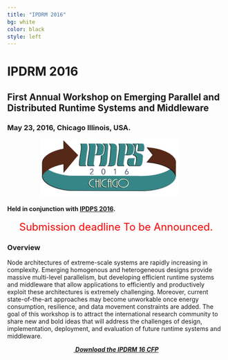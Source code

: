 ```yaml
---
title: "IPDRM 2016"
bg: white
color: black
style: left
---
```


# IPDRM 2016

<!--<div style="text-align:center;">
  <span class="fa-stack subtlecircle" style="font-size:64px; background:rgba(0,128,0,0.1)">
    <i class="fa fa-circle fa-stack-2x text-white"></i>
    <i class="fa fa-server fa-stack-1x text-green"></i>
  </span>
</div>-->

## First Annual Workshop on Emerging Parallel and Distributed Runtime Systems and Middleware

### May 23, 2016, Chicago Illinois, USA.

<div style="text-align:center;">
  <a href="http://www.ipdps.org/"><img width="320px" src="img/IPDPS2016Logo.jpg"/></a>
  &nbsp;  &nbsp;  &nbsp;  &nbsp;
</div>

#### Held in conjunction with [IPDPS 2016](http://www.ipdps.org/).

<div style="text-align:center;">
  <p>
  <font style="color:red;font-size:18pt;font-face:bold;">
  Submission deadline To be Announced.
  </b></font>
  </p>
</div>

### Overview

Node architectures of extreme-scale systems are rapidly increasing in complexity. Emerging homogenous and heterogeneous designs provide massive multi-level parallelism, but developing efficient runtime systems and middleware that allow applications to efficiently and productively exploit these architectures is extremely challenging.  Moreover, current state-of-the-art approaches may become unworkable once energy consumption, resilience, and data movement constraints are added. The goal of this workshop is to attract the international research community to share new and bold ideas that will address the challenges of design, implementation, deployment, and evaluation of future runtime systems and middleware.   

<div style="text-align:center;">
  <p>
    <a href="ipdrm16-cfp.txt">
      <i class="fa fa-file-text-o">&nbsp;<b>Download the IPDRM 16 CFP</b></i>
    </a>
  </p>
</div>
